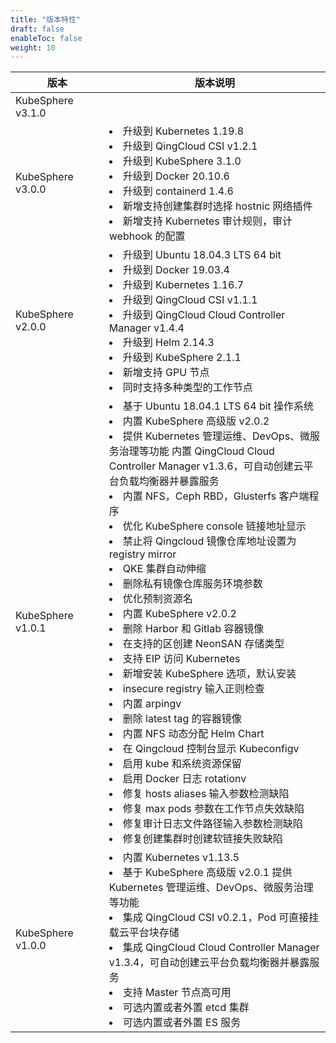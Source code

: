 ```yaml
---
title: "版本特性"
draft: false
enableToc: false
weight: 10
---
```


| <span style="display:inline-block;width:130px">版本</span> | 版本说明                                                     |
| ---------------------------------------------------------- | ------------------------------------------------------------ |
| KubeSphere v3.1.0                                          |                                                              |
| KubeSphere v3.0.0                                          | <li>升级到 Kubernetes 1.19.8</li>  <li>升级到 QingCloud CSI v1.2.1</li> <li>升级到 KubeSphere 3.1.0</li>  <li>升级到 Docker 20.10.6</li>  <li>升级到 containerd 1.4.6</li>  <li>新增支持创建集群时选择 hostnic 网络插件</li>  <li>新增支持 Kubernetes 审计规则，审计 webhook 的配置</li> |
| KubeSphere v2.0.0                                          | <li>升级到 Ubuntu 18.04.3 LTS 64 bit</li>  <li>升级到 Docker 19.03.4</li>   <li>升级到 Kubernetes 1.16.7</li>   <li>升级到 QingCloud CSI v1.1.1</li>  <li>升级到 QingCloud Cloud Controller Manager v1.4.4</li><li>升级到 Helm 2.14.3</li>  <li>升级到 KubeSphere 2.1.1</li>   <li>新增支持 GPU 节点</li>   <li>同时支持多种类型的工作节点</li> |
| KubeSphere v1.0.1                                          | <li>基于 Ubuntu 18.04.1 LTS 64 bit 操作系统 </li><li>内置 KubeSphere 高级版 v2.0.2 </li><li>提供 Kubernetes 管理运维、DevOps、微服务治理等功能 内置 QingCloud Cloud Controller Manager v1.3.6，可自动创建云平台负载均衡器并暴露服务</li><li>内置 NFS，Ceph RBD，Glusterfs 客户端程序 </li><li>优化 KubeSphere console 链接地址显示</li> <li>禁止将 Qingcloud 镜像仓库地址设置为 registry mirror <li>QKE 集群自动伸缩</li> <li>删除私有镜像仓库服务环境参数 </li><li>优化预制资源名</li> <li>内置 KubeSphere v2.0.2</li> <li>删除 Harbor 和 Gitlab 容器镜像</li> <li>在支持的区创建 NeonSAN 存储类型</li> <li>支持 EIP 访问 Kubernetes </li><li>新增安装 KubeSphere 选项，默认安装 </li><li>insecure registry 输入正则检查 </li><li>内置 arpingv <li>删除 latest tag 的容器镜像</li><li>内置 NFS 动态分配 Helm Chart</li><li>在 Qingcloud 控制台显示 Kubeconfigv <li>启用 kube 和系统资源保留</li> <li>启用 Docker 日志 rotationv <li>修复 hosts aliases 输入参数检测缺陷</li> <li>修复 max pods 参数在工作节点失效缺陷</li> <li>修复审计日志文件路径输入参数检测缺陷 </li><li>修复创建集群时创建软链接失败缺陷</li> |
| KubeSphere v1.0.0                                          | <li>内置 Kubernetes v1.13.5</li> <li>基于 KubeSphere 高级版 v2.0.1 提供 Kubernetes 管理运维、DevOps、微服务治理等功能</li><li>集成 QingCloud CSI v0.2.1，Pod 可直接挂载云平台块存储</li> <li>集成 QingCloud Cloud Controller Manager v1.3.4，可自动创建云平台负载均衡器并暴露服务</li> <li>支持 Master 节点高可用</li> <li>可选内置或者外置 etcd 集群</li> <li>可选内置或者外置 ES 服务</li> |

